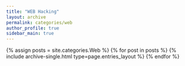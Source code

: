 ```yaml
---
title: "WEB Hacking"
layout: archive
permalink: categories/web
author_profile: true
sidebar_main: true
---
```



{% assign posts = site.categories.Web %}
{% for post in posts %} {% include archive-single.html type=page.entries_layout %} {% endfor %}
